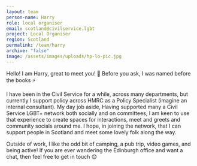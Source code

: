 ```yaml
---
layout: team
person-name: Harry
role: local organiser
email: scotland@civilservice.lgbt
project: Local Organiser
region: Scotland
permalink: /team/harry
archive: "false"
image: /assets/images/uploads/hp-lo-pic.jpg
---
```

Hello! I am Harry, great to meet you! 👋 Before you ask, I was named before the books ⚡

I have been in the Civil Service for a while, across many departments, but currently I support policy across HMRC as a Policy Specialist (imagine an internal consultant). My day job aside, Having supported many a Civil Service LGBT+ network both socially and on committees, I am keen to use that experience to create spaces for interactions, meet and greets and community socials around me. I hope, in joining the network, that I can support people in Scotland and meet some lovely folk along the way.

Outside of work, I like the odd bit of camping, a pub trip, video games, and being active! If you are ever wandering the Edinburgh office and want a chat, then feel free to get in touch 😊
